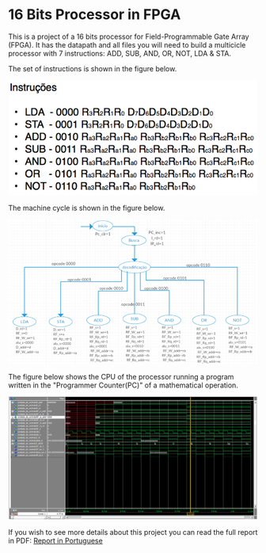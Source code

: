 # 16 Bits Processor in FPGA
This is a project of a 16 bits processor for Field-Programmable Gate Array (FPGA). It has the datapath and all files you will need to build a multicicle processor with 7 instructions: ADD, SUB, AND, OR, NOT, LDA & STA. 

The set of instructions is shown in the figure below.

![](https://github.com/jaimedantas/16-bits-Processor-FPGA/blob/master/Instru%C3%A7%C3%B5es.png)

The machine cycle is shown in the figure below.

![](https://github.com/jaimedantas/16-bits-Processor-FPGA/blob/master/fluxograma.png)

The figure below shows the CPU of the processor running a program written in the "Programmer Counter(PC)" of a mathematical operation.

![](https://github.com/jaimedantas/16-bits-Processor-FPGA/blob/master/cpu_print.png)

If you wish to see more details about this project you can read the full report in PDF:
[Report in Portuguese](https://github.com/jaimedantas/16-bits-Processor-FPGA/blob/master/sistemas_digitais.pdf)

